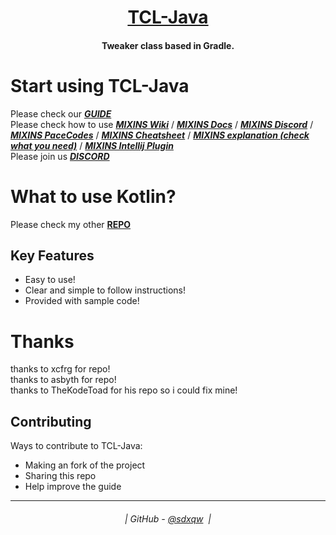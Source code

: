 <h1 align="center">
  <a href="https://github.com/sdxqw/TCL-Java">TCL-Java</a>
</h1>

<h4 align="center">Tweaker class based in Gradle.</h4>

# Start using TCL-Java
Please check our [_**GUIDE**_](https://github.com/AxstSoftware/TCL-Java/wiki)</br>
Please check how to use [_**MIXINS Wiki**_](https://github.com/SpongePowered/Mixin/wiki) / [_**MIXINS Docs**_](https://jenkins.liteloader.com/view/Other/job/Mixin/javadoc/index.html) / [_**MIXINS Discord**_](https://discord.gg/sponge) / [_**MIXINS PaceCodes**_](https://github.com/PaceCodes/Mixin-Tutorial) / [_**MIXINS Cheatsheet**_](https://github.com/2xsaiko/mixin-cheatsheet) / [_**MIXINS explanation (check what you need)**_](https://www.youtube.com/watch?v=HQUkWjMWTik) / [**_MIXINS Intellij Plugin_**](https://plugins.jetbrains.com/plugin/8327-minecraft-development)</br>
Please join us [_**DISCORD**_](https://discord.gg/ZzeeWsF3et)

# What to use Kotlin?
Please check my other [**REPO**](https://github.com/AxionSft/TCL-Kotlin/)

## Key Features

* Easy to use!
* Clear and simple to follow instructions!
* Provided with sample code!

# Thanks

thanks to xcfrg for repo!</br>
thanks to asbyth for repo!</br>
thanks to TheKodeToad for his repo so i could fix mine!</br>

## Contributing

Ways to contribute to TCL-Java:

* Making an fork of the project
* Sharing this repo
* Help improve the guide

---
<h6 align="center">
  | GitHub - <a href="https://github.com/sdxqw">@sdxqw</a> 
  |
</h6>
